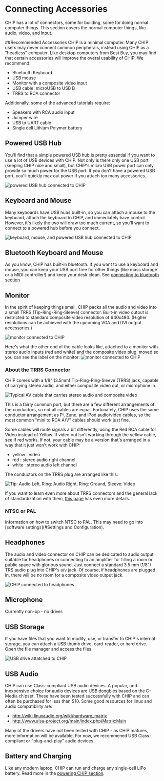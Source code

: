# Connecting Accessories
CHIP has a lot of connectors, some for building, some for doing normal computer things. This section covers the normal computer things, like audio, video, and input.

##Recommended Accessories
CHIP is a minimal computer. Many CHIP users may never connect common peripherals, instead using CHIP as a "headless" computer. 
Like desktop computers from Best Buy, you may find that certain accessories will improve the overal usability of CHIP. We recommend:
  * Bluetooth Keyboard
  * USB mouse
  * Monitor with a composite video input
  * USB cable: microUSB to USB B
  * TRRS to RCA connector
  
Additionally, some of the advanced tutorials require:
  * Speakers with RCA audio input
  * Jumper wire
  * USB to UART cable
  * Single cell Lithium Polymer battery
  
## Powered USB Hub
You'll find that a simple powered USB hub is pretty essential if you want to use a lot of USB devices with CHIP. Not only is there only one USB port (keeping CHIP nice and small), but CHIP's micro USB power port can only provide so much power for the USB port. If you don't have a powered USB port, you'll quickly max out power if you attach too many accessories. 

![powered USB hub connected to CHIP](images/chip_usbhub.jpg)

## Keyboard and Mouse
Many keyboards have USB hubs built-in, so you can attach a mouse to the keyboard, attach the keyboard to CHIP, and immediately have control. However, it's likely the two will draw too much current, so you'll want to connect to a powered hub before you connect.

![keyboard, mouse, and powered USB hub connected to CHIP](images/chip_usbconnections.jpg)

## Bluetooth Keyboard and Mouse
As you know, CHIP has built-in bluetooth. If you want to use a keyboard and mouse, you can keep your USB port free for other things (like mass storage or a MIDI controller!) and keep your desk clean. See [connecting to bluetooth section](#Bluetooth)

## Monitor
In the spirit of keeping things small, CHIP packs all the audio and video into a small TRRS (Tip-Ring-Ring-Sleeve) connector. Built-in video output is restricted to standard composite video resolution of 640x480. (Higher resolutions can be achieved with the upcoming VGA and DVI output accessories.)

![monitor connected to CHIP](images/chip_withmonitor.jpg)

Here's what the other end of the cable looks like, attached to a monitor with stereo audio inputs (red and white) and the composite video plug, moved so you can see the label on the monitor:
![monitor connected to CHIP](images/chip_withmonitor_cnxn.jpg)

### About the TRRS Connector
CHIP comes with a 1/8" (3.5mm) Tip-Ring-Ring-Sleeve (TRRS) jack, capable of carrying stereo audio, and either composite video out, or microphone in.

![Typical AV cable that carries stereo audio and composite video](images/avcable.jpg)

This is a fairly common port, but there are a few different arrangements of the conductors, so not all cables are equal.  Fortunately, CHIP uses the same conductor arrangement as Pi, Zune, and iPod audio/video cables, so the most common "mini to RCA A/V" cables should work just fine.

Some cables will route signals a bit differently, using the Red RCA cable for Video instead of Yellow.  If video out isn't working through the yellow cable, see if red works.  If not, your cable may be a version that's arranged in a way that it just won't work with CHIP:

  * yellow : video
  * red : stereo audio right channel
  * white : stereo audio left channel

The conductors on the TRRS plug are arranged like this:

![Tip: Audio Left, Ring: Audio Right, Ring: Ground, Sleeve: Video](images/trrs_annotated.jpg)

If you want to learn even more about TRRS connectors and the general lack of standardization with them, [this page](http://wiki.robotz.com/index.php/TRRS_Phono_Plug) has even more details.

### NTSC or PAL
Information on how to switch NTSC to PAL. This may need to go into [software settings](#Settings and Configuration).

## Headphones
The audio and video connector on CHIP can be dedicated to audio output suitable for headphones or connecting to an amplifier for filling a room or public space with glorious sound. 
Just connect a standard 3.5 mm (1/8") TRS audio plug into CHIP's a/v jack. Of course, if headphones are plugged in, there will be no room for a composite video output jack.

![CHIP connected to headphones](images/chip_withaudio.jpg)

## Microphone
Currently non-op - no driver.

## USB Storage
If you have files that you want to modify, use, or transfer to CHIP's internal storage, you can attach a USB thumb drive, card-reader, or hard drive. Open the file manager and access the files.

![USB drive attatched to CHIP](images/chip_usbstorage.jpg)

## USB Audio
CHIP can use Class-compliant USB audio devices. A popular, and inexpensive choice for audio devices are USB dongbles based on the C-Media chipset. These have been tested successfully with CHIP and can often be purchased for less than $10. Some good resources for linux and audio compatibility are:

*  http://wiki.linuxaudio.org/wiki/hardware_matrix
*  http://www.alsa-project.org/main/index.php/Matrix:Main

Many of the drivers have not been tested with CHIP - as CHIP matures, more information will be available. For now, we recommened USB Class-compliant or "plug-and-play" audio devices.

## Battery and Charging
Like any modern laptop, CHIP can run and charge any single-cell LiPo battery. Read more in the [powering CHIP section](#powerchip).
